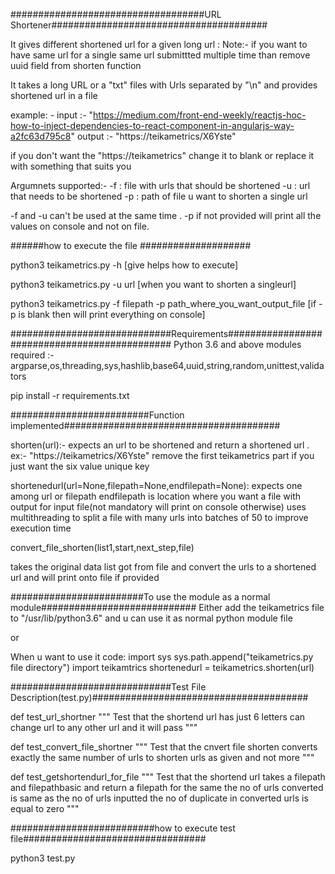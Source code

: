 ###################################URL Shortener#######################################

It gives different shortened url for a given long url :
Note:- if you want to have same url for a single same url submittted multiple time than remove uuid field from shorten function 

It takes a long URL or a "txt" files with Urls separated by "\n" and provides shortened url in a file

example: - 
input :- "https://medium.com/front-end-weekly/reactjs-hoc-how-to-inject-dependencies-to-react-component-in-angularjs-way-a2fc63d795c8"
output :- "https://teikametrics/X6Yste"

if you don't want the "https://teikametrics" change it to blank or replace it with something that suits you


Argumnets supported:-
-f : file with urls that should be shortened
-u : url that needs to be shortened
-p : path of file u want to shorten a single url

-f and -u can't be used  at the same time . 
-p if not provided will print all the values on console and not on file.

######how to execute the file ####################

python3 teikametrics.py -h [give helps how to execute]

python3 teikametrics.py -u url [when you want to shorten a singleurl]

python3 teikametrics.py -f filepath -p path_where_you_want_output_file [if -p is blank then will print everything on console]

#############################Requirements##############################################
Python 3.6 and above
modules required :- argparse,os,threading,sys,hashlib,base64,uuid,string,random,unittest,validators

pip install -r requirements.txt



#########################Function implemented#######################################

shorten(url):-
expects an url to be shortened and return a shortened url .
ex:- "https://teikametrics/X6Yste" remove the first teikametrics part if you just want the six value unique key


shortenedurl(url=None,filepath=None,endfilepath=None):
expects one among url or filepath 
endfilepath is location where you want a file with output for input file(not mandatory will print on console otherwise)
uses multithreading to split a file with many urls into batches of 50 to improve execution time



convert_file_shorten(list1,start,next_step,file)

takes the original data list got from file and convert the urls to a shortened url and will print onto file if provided



########################To use the module as a normal module############################
Either add the teikametrics file to "/usr/lib/python3.6" and u can use it as normal python module file

or 

When u want to use it code:
import sys
sys.path.append("teikametrics.py file directory")
import teikamtrics
shortenedurl = teikametrics.shorten(url)




#############################Test File Description(test.py)#######################################

def test_url_shortner
		"""
		Test that the shortend url has just 6 letters
		can change url to any other url and it will pass 
		"""

def test_convert_file_shortner
		"""
		Test that the cnvert file shorten converts exactly the same number of urls to shorten urls
		as given and not more 
		"""

def test_getshortendurl_for_file
		"""
		Test that the shortend url takes a filepath and filepathbasic and return a filepath for the same
		the no of urls converted is same as the no of urls inputted 
		the no of duplicate in converted urls is equal to zero
		"""

##########################how to execute test file#################################

python3 test.py




